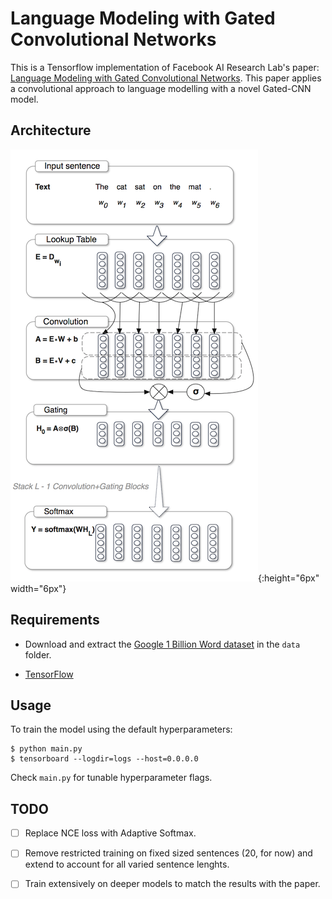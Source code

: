 # Language Modeling with Gated Convolutional Networks

This is a Tensorflow implementation of Facebook AI Research Lab's paper: [Language Modeling with Gated Convolutional Networks](https://arxiv.org/abs/1612.08083). This paper applies a convolutional approach to language modelling with a novel Gated-CNN model.

## Architecture
![Architecture](assets/architecture.png){:height="6px" width="6px"}

## Requirements
- Download and extract the [Google 1 Billion Word dataset](http://www.statmt.org/lm-benchmark/1-billion-word-language-modeling-benchmark-r13output.tar.gz) in the `data` folder.

- [TensorFlow](https://www.tensorflow.org/)

## Usage
To train the model using the default hyperparameters:

```
$ python main.py
$ tensorboard --logdir=logs --host=0.0.0.0
```
Check `main.py` for tunable hyperparameter flags.

## TODO
- [ ] Replace NCE loss with Adaptive Softmax.
- [ ] Remove restricted training on fixed sized sentences (20, for now) and extend to account for all varied sentence lenghts.
- [ ] Train extensively on deeper models to match the results with the paper.



